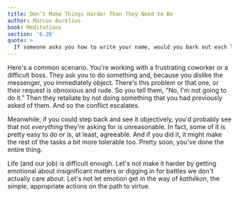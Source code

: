 ```yaml
---
title: Don’t Make Things Harder Than They Need to Be
author: Marcus Aurelius
book: Meditations
section: '6.26'
quote: >
  If someone asks you how to write your name, would you bark out each letter? And if they get angry, would you then return the anger? Wouldn't you rather gently spell out each letter for them? So then, remember in life that your duties are the sum of individual acts. Pay attention to each of these as you do your duty...just methodically complete your task.
---
```


Here's a common scenario. You're working with a frustrating coworker or a difficult boss. They ask you to do something and, because you dislike the messenger, you immediately object. There's this problem or that one, or their request is obnoxious and rude. So you tell them, "No, I'm not going to do it." Then they retaliate by not doing something that you had previously asked of them. And so the conflict escalates.

Meanwhile, if you could step back and see it objectively, you'd probably see that not _everything_ they're asking for is unreasonable. In fact, some of it is pretty easy to do or is, at least, agreeable. And if you did it, it might make the rest of the tasks a bit more tolerable too. Pretty soon, you've done the entire thing.

Life (and our job) is difficult enough. Let's not make it harder by getting emotional about insignificant matters or digging in for battles we don't actually care about. Let's not let emotion get in the way of _kathēkon_, the simple, appropriate actions on the path to virtue.
